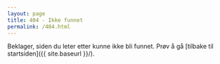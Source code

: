 ```yaml
---
layout: page
title: 404 - Ikke funnet
permalink: /404.html
---
```


Beklager, siden du leter etter kunne ikke bli funnet. Prøv å gå [tilbake til startsiden]({{ site.baseurl }}/).

